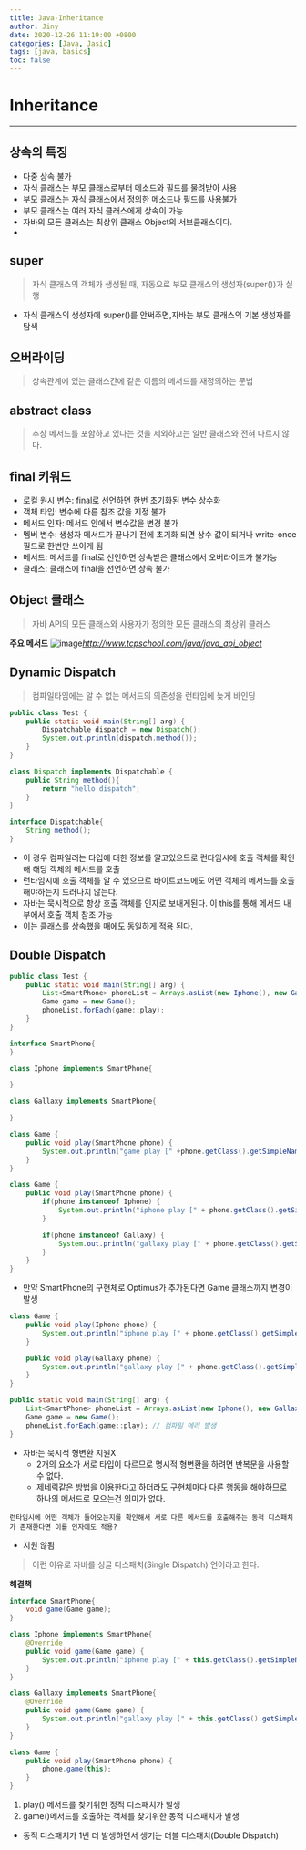 ```yaml
---
title: Java-Inheritance
author: Jiny
date: 2020-12-26 11:19:00 +0800
categories: [Java, Jasic]
tags: [java, basics]
toc: false
---
```


# Inheritance
___

## 상속의 특징

- 다중 상속 불가
- 자식 클래스는 부모 클래스로부터 메소드와 필드를 물려받아 사용 
- 부모 클래스는 자식 클래스에서 정의한 메소드나 필드를 사용불가
- 부모 클래스는 여러 자식 클래스에게 상속이 가능
- 자바의 모든 클래스는 최상위 클래스 Object의 서브클래스이다.
- 
## super

> 자식 클래스의 객체가 생성될 때, 자동으로 부모 클래스의 생성자(super())가 실행 

- 자식 클래스의 생성자에 super()를 안써주면,자바는 부모 클래스의 기본 생성자를 탐색

## 오버라이딩

> 상속관계에 있는 클래스간에 같은 이름의 메서드를 재정의하는 문법

## abstract class

> 추상 메서드를 포함하고 있다는 것을 제외하고는 일반 클래스와 전혀 다르지 않다.

## final 키워드

- 로컬 원시 변수: final로 선언하면 한번 초기화된 변수 상수화
- 객체 타입: 변수에 다른 참조 값을 지정 불가
- 메서드 인자: 메서드 안에서 변수값을 변경 불가
- 멤버 변수: 생성자 메서드가 끝나기 전에 초기화 되면 상수 값이 되거나 write-once 필드로 한번만 쓰이게 됨
- 메서드: 메서드를 final로 선언하면 상속받은 클래스에서 오버라이드가 불가능
- 클래스: 클래스에 final을 선언하면 상속 불가

## Object 클래스

> 자바 API의 모든 클래스와 사용자가 정의한 모든 클래스의 최상위 클래스

**주요 메서드**
![image](https://img1.daumcdn.net/thumb/R1280x0/?scode=mtistory2&fname=https%3A%2F%2Fblog.kakaocdn.net%2Fdn%2Fbe197E%2FbtqQPz6HMyE%2F7mhGrpYglbeD6QNJQVJkhk%2Fimg.png)*http://www.tcpschool.com/java/java_api_object*

## Dynamic Dispatch

> 컴파일타임에는 알 수 없는 메서드의 의존성을 런타임에 늦게 바인딩

```java
public class Test {
    public static void main(String[] arg) {
        Dispatchable dispatch = new Dispatch();
        System.out.println(dispatch.method());
    }
}

class Dispatch implements Dispatchable {
    public String method(){
        return "hello dispatch";
    }
}

interface Dispatchable{
    String method();
}
```

- 이 경우 컴파일러는 타입에 대한 정보를 알고있으므로 런타임시에 호출 객체를 확인해 해당 객체의 메서드를 호출
- 런타임시에 호출 객체를 알 수 있으므로 바이트코드에도 어떤 객체의 메서드를 호출해야하는지 드러나지 않는다.
- 자바는 묵시적으로 항상 호출 객체를 인자로 보내게된다. 이 this를 통해 메서드 내부에서 호출 객체 참조 가능
- 이는 클래스를 상속했을 때에도 동일하게 적용 된다.

## Double Dispatch
  
```java
public class Test {
    public static void main(String[] arg) {
        List<SmartPhone> phoneList = Arrays.asList(new Iphone(), new Gallaxy());
        Game game = new Game();
        phoneList.forEach(game::play);
    }
}

interface SmartPhone{
}

class Iphone implements SmartPhone{

}

class Gallaxy implements SmartPhone{

}

class Game {
    public void play(SmartPhone phone) {
        System.out.println("game play [" +phone.getClass().getSimpleName()+ "]");
    }
}
```

```java
class Game {
    public void play(SmartPhone phone) {
        if(phone instanceof Iphone) {
            System.out.println("iphone play [" + phone.getClass().getSimpleName() + "]");
        }

        if(phone instanceof Gallaxy) {
            System.out.println("gallaxy play [" + phone.getClass().getSimpleName() + "]");
        }
    }
}
```

- 만약 SmartPhone의 구현체로 Optimus가 추가된다면 Game 클래스까지 변경이 발생

```java
class Game {
    public void play(Iphone phone) {
        System.out.println("iphone play [" + phone.getClass().getSimpleName() + "]");
    }

    public void play(Gallaxy phone) {
        System.out.println("gallaxy play [" + phone.getClass().getSimpleName() + "]");
    }
}
```

```java
public static void main(String[] arg) {
    List<SmartPhone> phoneList = Arrays.asList(new Iphone(), new Gallaxy());
    Game game = new Game();
    phoneList.forEach(game::play); // 컴파일 에러 발생
}
```

- 자바는 묵시적 형변환 지원X
  - 2개의 요소가 서로 타입이 다르므로 명시적 형변환을 하려면 반복문을 사용할 수 없다. 
  - 제네릭같은 방법을 이용한다고 하더라도 구현체마다 다른 행동을 해야하므로 하나의 메서드로 모으는건 의미가 없다.


```
런타임시에 어떤 객체가 들어오는지를 확인해서 서로 다른 메서드를 호출해주는 동적 디스패치가 존재한다면 이를 인자에도 적용?
```

- 지원 않됨

> 이런 이유로 자바를 싱글 디스패치(Single Dispatch) 언어라고 한다.

**해결책**

```java
interface SmartPhone{
    void game(Game game);
}

class Iphone implements SmartPhone{
    @Override
    public void game(Game game) {
        System.out.println("iphone play [" + this.getClass().getSimpleName() + "]");
    }
}

class Gallaxy implements SmartPhone{
    @Override
    public void game(Game game) {
        System.out.println("gallaxy play [" + this.getClass().getSimpleName() + "]");
    }
}

class Game {
    public void play(SmartPhone phone) {
        phone.game(this);
    }
}
```
1. play() 메서드를 찾기위한 정적 디스패치가 발생
2. game()메서드를 호출하는 객체를 찾기위한 동적 디스패치가 발생

- 동적 디스패치가 1번 더 발생하면서 생기는 더블 디스패치(Double Dispatch)